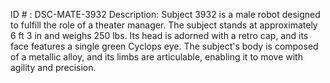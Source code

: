 ID # : DSC-MATE-3932
Description: Subject 3932 is a male robot designed to fulfill the role of a theater manager. The subject stands at approximately 6 ft 3 in and weighs 250 lbs. Its head is adorned with a retro cap, and its face features a single green Cyclops eye. The subject's body is composed of a metallic alloy, and its limbs are articulable, enabling it to move with agility and precision.